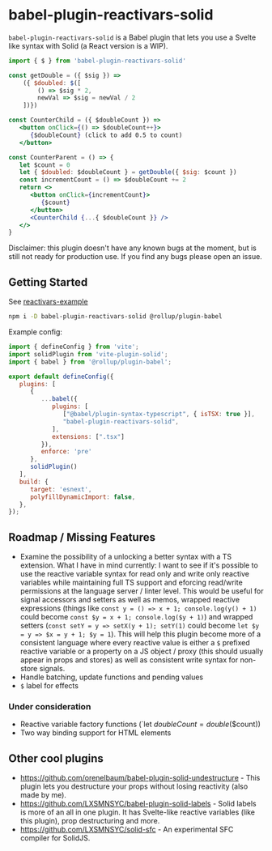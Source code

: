 # babel-plugin-reactivars-solid

`babel-plugin-reactivars-solid` is a Babel plugin that lets you use a Svelte like syntax with Solid (a React version is a WIP).


```jsx
import { $ } from 'babel-plugin-reactivars-solid'

const getDouble = ({ $sig }) => 
	({ $doubled: $([
		() => $sig * 2,
		newVal => $sig = newVal / 2
	])})

const CounterChild = ({ $doubleCount }) =>
   <button onClick={() => $doubleCount++}>
      {$doubleCount} (click to add 0.5 to count)
   </button>

const CounterParent = () => {
   let $count = 0
   let { $doubled: $doubleCount } = getDouble({ $sig: $count })
   const incrementCount = () => $doubleCount += 2
   return <>
      <button onClick={incrementCount}>
         {$count}
      </button>
      <CounterChild {...{ $doubleCount }} />
   </>
}
```

Disclaimer: this plugin doesn't have any known bugs at the moment, but is still not ready for production use. If you find any bugs please open an issue.


## Getting Started

See [reactivars-example](https://github.com/orenelbaum/reactivars-example)

```sh
npm i -D babel-plugin-reactivars-solid @rollup/plugin-babel
```

Example config:
```js
import { defineConfig } from 'vite';
import solidPlugin from 'vite-plugin-solid';
import { babel } from '@rollup/plugin-babel';

export default defineConfig({
   plugins: [
      {
         ...babel({
            plugins: [
               ["@babel/plugin-syntax-typescript", { isTSX: true }],
               "babel-plugin-reactivars-solid",
            ],
            extensions: [".tsx"]
         }),
         enforce: 'pre'
      },
      solidPlugin()
   ],
   build: {
      target: 'esnext',
      polyfillDynamicImport: false,
   },
});
```


## Roadmap / Missing Features
- Examine the possibility of a unlocking a better syntax with a TS extension. What I have in mind currently: I want to see if it's possible to use the reactive variable syntax for read only and write only reactive variables while maintaining full TS support and eforcing read/write permissions at the language server / linter level. This would be useful for signal accessors and setters as well as memos, wrapped reactive expressions (things like `const y = () => x + 1; console.log(y() + 1)` could become `const $y = x + 1; console.log($y + 1)`) and wrapped setters (`const setY = y => setX(y + 1); setY(1)` could become `let $y = y => $x = y + 1; $y = 1`). This will help this plugin become more of a consistent language where every reactive value is either a `$` prefixed reactive variable or a property on a JS object / proxy (this should usually appear in props and stores) as well as consistent write syntax for non-store signals.
- Handle batching, update functions and pending values
- `$` label for effects
### Under consideration
- Reactive variable factory functions (`let $doubleCount = double$($count))
- Two way binding support for HTML elements



## Other cool plugins
- https://github.com/orenelbaum/babel-plugin-solid-undestructure - This plugin lets you destructure your props without losing reactivity (also made by me).
- https://github.com/LXSMNSYC/babel-plugin-solid-labels - Solid labels is more of an all in one plugin. It has Svelte-like reactive variables (like this plugin), prop destructuring and more.
- https://github.com/LXSMNSYC/solid-sfc - An experimental SFC compiler for SolidJS.
